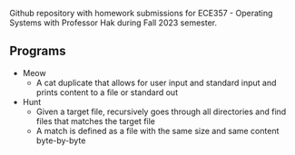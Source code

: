 Github repository with homework submissions for ECE357 - Operating Systems with Professor Hak during Fall 2023 semester.

## Programs
- Meow 
    - A cat duplicate that allows for user input and standard input and prints content to a file or standard out
- Hunt
    - Given a target file, recursively goes through all directories and find files that matches the target file
    - A match is defined as a file with the same size and same content byte-by-byte
